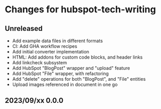 # Changes for hubspot-tech-writing


## Unreleased

- Add example data files in different formats
- CI: Add GHA workflow recipes
- Add initial converter implementation
- HTML: Add addons for custom code blocks, and header links
- Add linkcheck subsystem
- Add HubSpot "BlogPost" wrapper and "upload" feature
- Add HubSpot "File" wrapper, with refactoring
- Add "delete" operations for both "BlogPost", and "File" entities
- Upload images referenced in document in one go

## 2023/09/xx 0.0.0
